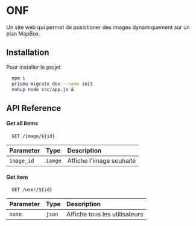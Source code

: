 
# ONF

Un site web qui permet de posistioner des images dynamiquement sur un plan MapBox.


## Installation

Pour installer le projet

```bash
  npm i
  prisma migrate dev --name init
  nohup node src/app.js &
```
    
## API Reference

#### Get all items

```http
  GET /image/${id}
```

| Parameter | Type     | Description                |
| :-------- | :------- | :------------------------- |
| `image_id` | `iamge` | Affiche l'image souhaité |

#### Get item

```http
  GET /user/${id}
```

| Parameter | Type     | Description                       |
| :-------- | :------- | :-------------------------------- |
| `none`      | `json` | Affiche tous les utilisateurs |


